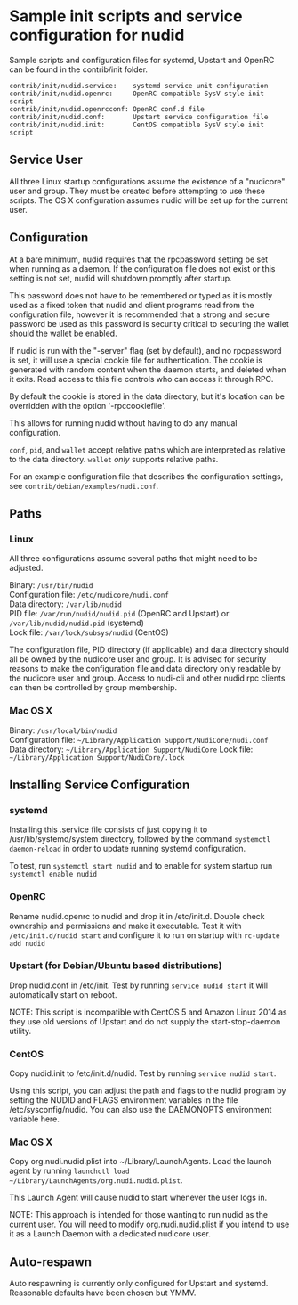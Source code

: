 Sample init scripts and service configuration for nudid
==========================================================

Sample scripts and configuration files for systemd, Upstart and OpenRC
can be found in the contrib/init folder.

    contrib/init/nudid.service:    systemd service unit configuration
    contrib/init/nudid.openrc:     OpenRC compatible SysV style init script
    contrib/init/nudid.openrcconf: OpenRC conf.d file
    contrib/init/nudid.conf:       Upstart service configuration file
    contrib/init/nudid.init:       CentOS compatible SysV style init script

Service User
---------------------------------

All three Linux startup configurations assume the existence of a "nudicore" user
and group.  They must be created before attempting to use these scripts.
The OS X configuration assumes nudid will be set up for the current user.

Configuration
---------------------------------

At a bare minimum, nudid requires that the rpcpassword setting be set
when running as a daemon.  If the configuration file does not exist or this
setting is not set, nudid will shutdown promptly after startup.

This password does not have to be remembered or typed as it is mostly used
as a fixed token that nudid and client programs read from the configuration
file, however it is recommended that a strong and secure password be used
as this password is security critical to securing the wallet should the
wallet be enabled.

If nudid is run with the "-server" flag (set by default), and no rpcpassword is set,
it will use a special cookie file for authentication. The cookie is generated with random
content when the daemon starts, and deleted when it exits. Read access to this file
controls who can access it through RPC.

By default the cookie is stored in the data directory, but it's location can be overridden
with the option '-rpccookiefile'.

This allows for running nudid without having to do any manual configuration.

`conf`, `pid`, and `wallet` accept relative paths which are interpreted as
relative to the data directory. `wallet` *only* supports relative paths.

For an example configuration file that describes the configuration settings,
see `contrib/debian/examples/nudi.conf`.

Paths
---------------------------------

### Linux

All three configurations assume several paths that might need to be adjusted.

Binary:              `/usr/bin/nudid`  
Configuration file:  `/etc/nudicore/nudi.conf`  
Data directory:      `/var/lib/nudid`  
PID file:            `/var/run/nudid/nudid.pid` (OpenRC and Upstart) or `/var/lib/nudid/nudid.pid` (systemd)  
Lock file:           `/var/lock/subsys/nudid` (CentOS)  

The configuration file, PID directory (if applicable) and data directory
should all be owned by the nudicore user and group.  It is advised for security
reasons to make the configuration file and data directory only readable by the
nudicore user and group.  Access to nudi-cli and other nudid rpc clients
can then be controlled by group membership.

### Mac OS X

Binary:              `/usr/local/bin/nudid`  
Configuration file:  `~/Library/Application Support/NudiCore/nudi.conf`  
Data directory:      `~/Library/Application Support/NudiCore`
Lock file:           `~/Library/Application Support/NudiCore/.lock`

Installing Service Configuration
-----------------------------------

### systemd

Installing this .service file consists of just copying it to
/usr/lib/systemd/system directory, followed by the command
`systemctl daemon-reload` in order to update running systemd configuration.

To test, run `systemctl start nudid` and to enable for system startup run
`systemctl enable nudid`

### OpenRC

Rename nudid.openrc to nudid and drop it in /etc/init.d.  Double
check ownership and permissions and make it executable.  Test it with
`/etc/init.d/nudid start` and configure it to run on startup with
`rc-update add nudid`

### Upstart (for Debian/Ubuntu based distributions)

Drop nudid.conf in /etc/init.  Test by running `service nudid start`
it will automatically start on reboot.

NOTE: This script is incompatible with CentOS 5 and Amazon Linux 2014 as they
use old versions of Upstart and do not supply the start-stop-daemon utility.

### CentOS

Copy nudid.init to /etc/init.d/nudid. Test by running `service nudid start`.

Using this script, you can adjust the path and flags to the nudid program by
setting the NUDID and FLAGS environment variables in the file
/etc/sysconfig/nudid. You can also use the DAEMONOPTS environment variable here.

### Mac OS X

Copy org.nudi.nudid.plist into ~/Library/LaunchAgents. Load the launch agent by
running `launchctl load ~/Library/LaunchAgents/org.nudi.nudid.plist`.

This Launch Agent will cause nudid to start whenever the user logs in.

NOTE: This approach is intended for those wanting to run nudid as the current user.
You will need to modify org.nudi.nudid.plist if you intend to use it as a
Launch Daemon with a dedicated nudicore user.

Auto-respawn
-----------------------------------

Auto respawning is currently only configured for Upstart and systemd.
Reasonable defaults have been chosen but YMMV.
